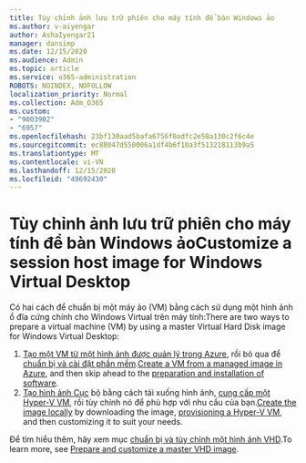 ```yaml
---
title: Tùy chỉnh ảnh lưu trữ phiên cho máy tính để bàn Windows ảo
ms.author: v-aiyengar
author: AshaIyengar21
manager: dansimp
ms.date: 12/15/2020
ms.audience: Admin
ms.topic: article
ms.service: o365-administration
ROBOTS: NOINDEX, NOFOLLOW
localization_priority: Normal
ms.collection: Adm_O365
ms.custom:
- "9003902"
- "6957"
ms.openlocfilehash: 23bf130aad5bafa6756f0adfc2e58a130c2f6c4e
ms.sourcegitcommit: ec88047d550006a1df4b6f10a3f513218113b9a5
ms.translationtype: MT
ms.contentlocale: vi-VN
ms.lasthandoff: 12/15/2020
ms.locfileid: "49692430"
---
```

# <a name="customize-a-session-host-image-for-windows-virtual-desktop"></a><span data-ttu-id="f7a1d-102">Tùy chỉnh ảnh lưu trữ phiên cho máy tính để bàn Windows ảo</span><span class="sxs-lookup"><span data-stu-id="f7a1d-102">Customize a session host image for Windows Virtual Desktop</span></span>

<span data-ttu-id="f7a1d-103">Có hai cách để chuẩn bị một máy ảo (VM) bằng cách sử dụng một hình ảnh ổ đĩa cứng chính cho Windows Virtual trên máy tính:</span><span class="sxs-lookup"><span data-stu-id="f7a1d-103">There are two ways to prepare a virtual machine (VM) by using a master Virtual Hard Disk image for Windows Virtual Desktop:</span></span>

1. <span data-ttu-id="f7a1d-104">[Tạo một VM từ một hình ảnh được quản lý trong Azure](https://go.microsoft.com/fwlink/?linkid=2127906), rồi bỏ qua để [chuẩn bị và cài đặt phần mềm](https://go.microsoft.com/fwlink/?linkid=2128064).</span><span class="sxs-lookup"><span data-stu-id="f7a1d-104">[Create a VM from a managed image in Azure](https://go.microsoft.com/fwlink/?linkid=2127906), and then skip ahead to the [preparation and installation of software](https://go.microsoft.com/fwlink/?linkid=2128064).</span></span>
1. <span data-ttu-id="f7a1d-105">[Tạo hình ảnh Cục](https://go.microsoft.com/fwlink/?linkid=2128065) bộ bằng cách tải xuống hình ảnh, [cung cấp một Hyper-V VM](https://go.microsoft.com/fwlink/?linkid=2127907), rồi tùy chỉnh nó để phù hợp với nhu cầu của bạn.</span><span class="sxs-lookup"><span data-stu-id="f7a1d-105">[Create the image locally](https://go.microsoft.com/fwlink/?linkid=2128065) by downloading the image, [provisioning a Hyper-V VM](https://go.microsoft.com/fwlink/?linkid=2127907), and then customizing it to suit your needs.</span></span>

<span data-ttu-id="f7a1d-106">Để tìm hiểu thêm, hãy xem mục [chuẩn bị và tùy chỉnh một hình ảnh VHD](https://go.microsoft.com/fwlink/?linkid=2127838).</span><span class="sxs-lookup"><span data-stu-id="f7a1d-106">To learn more, see [Prepare and customize a master VHD image](https://go.microsoft.com/fwlink/?linkid=2127838).</span></span>